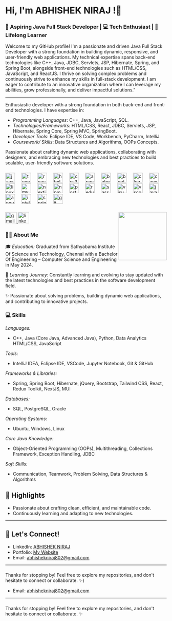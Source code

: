 # Hi, I'm ABHISHEK NIRAJ !👋

### 🌟 Aspiring Java Full Stack Developer | 💻 Tech Enthusiast | 🚀 Lifelong Learner

Welcome to my GitHub profile! I'm a passionate and driven Java Full Stack Developer with a strong foundation in building dynamic, responsive, and user-friendly web applications. My technical expertise spans back-end technologies like C++, Java, JDBC, Servlets, JSP, Hibernate, Spring, and Spring Boot, alongside front-end technologies such as HTML/CSS, JavaScript, and ReactJS. I thrive on solving complex problems and continuously strive to enhance my skills in full-stack development. I am eager to contribute to an innovative organization where I can leverage my abilities, grow professionally, and deliver impactful solutions."

---

<p>
Enthusiastic developer with a strong foundation in both back-end and front-end technologies. I have expertise in:
</p>

- *Programming Languages*: C++, Java, JavaScript, SQL.
- *Technologies/Frameworks*: HTML/CSS, React, JDBC, Servlets, JSP, Hibernate, Spring Core, Spring MVC, SpringBoot.
- *Developer Tools*: Eclipse IDE, VS Code, Workbench, PyCharm, IntelliJ.
- *Coursework/ Skills*: Data Structures and Algorithms, OOPs Concepts.
  

<p>
Passionate about crafting dynamic web applications, collaborating with designers, and embracing new technologies and best practices to build scalable, user-friendly software solutions.
</p>


###

<div align="left">
  <img src="https://cdn.jsdelivr.net/gh/devicons/devicon/icons/javascript/javascript-original.svg" height="30" alt="javascript logo"  />
  <img width="12" />
  <img src="https://cdn.jsdelivr.net/gh/devicons/devicon/icons/typescript/typescript-original.svg" height="30" alt="typescript logo"  />
  <img width="12" />
  <img src="https://cdn.jsdelivr.net/gh/devicons/devicon/icons/react/react-original.svg" height="30" alt="react logo"  />
  <img width="12" />
  <img src="https://cdn.jsdelivr.net/gh/devicons/devicon/icons/html5/html5-original.svg" height="30" alt="html5 logo"  />
  <img width="12" />
  <img src="https://cdn.jsdelivr.net/gh/devicons/devicon/icons/css3/css3-original.svg" height="30" alt="css3 logo"  />
  <img width="12" />
  <img src="https://cdn.jsdelivr.net/gh/devicons/devicon/icons/apache/apache-original.svg" height="30" alt="apache logo"  />
  <img width="12" />
  <img src="https://cdn.jsdelivr.net/gh/devicons/devicon/icons/babel/babel-original.svg" height="30" alt="babel logo"  />
  <img width="12" />
  <img src="https://cdn.jsdelivr.net/gh/devicons/devicon/icons/bootstrap/bootstrap-original.svg" height="30" alt="bootstrap logo"  />
  <img width="12" />
  <img src="https://cdn.jsdelivr.net/gh/devicons/devicon/icons/c/c-original.svg" height="30" alt="c logo"  />
  <img width="12" />
  <img src="https://cdn.jsdelivr.net/gh/devicons/devicon/icons/canva/canva-original.svg" height="30" alt="canva logo"  />
  <img width="12" />
  <img src="https://cdn.jsdelivr.net/gh/devicons/devicon/icons/linux/linux-original.svg" height="30" alt="linux logo"  />
  <img width="12" />
  <img src="https://cdn.jsdelivr.net/gh/devicons/devicon/icons/mysql/mysql-original.svg" height="30" alt="mysql logo"  />
  <img width="12" />
  <img src="https://cdn.jsdelivr.net/gh/devicons/devicon/icons/nextjs/nextjs-original.svg" height="30" alt="nextjs logo"  />
  <img width="12" />
  <img src="https://cdn.jsdelivr.net/gh/devicons/devicon/icons/npm/npm-original-wordmark.svg" height="30" alt="npm logo"  />
  <img width="12" />
  <img src="https://cdn.jsdelivr.net/gh/devicons/devicon/icons/postgresql/postgresql-original.svg" height="30" alt="postgresql logo"  />
  <img width="12" />
  <img src="https://cdn.jsdelivr.net/gh/devicons/devicon/icons/redux/redux-original.svg" height="30" alt="redux logo"  />
  <img width="12" />
  <img src="https://cdn.jsdelivr.net/gh/devicons/devicon/icons/sass/sass-original.svg" height="30" alt="sass logo"  />
  <img width="12" />
  <img src="https://cdn.jsdelivr.net/gh/devicons/devicon/icons/visualstudio/visualstudio-plain.svg" height="30" alt="visualstudio logo"  />
  <img width="12" />
  <img src="https://cdn.jsdelivr.net/gh/devicons/devicon/icons/vscode/vscode-original.svg" height="30" alt="vscode logo"  />
  <img width="12" />
  <img src="https://cdn.jsdelivr.net/gh/devicons/devicon/icons/java/java-original.svg" height="30" alt="java logo"  />
  <img width="12" />
  <img src="https://cdn.jsdelivr.net/gh/devicons/devicon/icons/angularjs/angularjs-original.svg" height="30" alt="angularjs logo"  />
  <img width="12" />
  <img src="https://cdn.jsdelivr.net/gh/devicons/devicon/icons/intellij/intellij-original.svg" height="30" alt="intellij logo"  />
  <img width="12" />
  <img src="https://cdn.jsdelivr.net/gh/devicons/devicon/icons/spring/spring-original.svg" height="30" alt="spring logo"  />
  <img width="12" />
  <img src="https://cdn.jsdelivr.net/gh/devicons/devicon/icons/git/git-original.svg" height="30" alt="git logo"  />
</div>

###

<img align="right" height="150" src="https://media.tenor.com/Zyd2BmUX_gQAAAAi/panda-gifts-panda.gif"  />

###

<div align="left">
  <a href="https://mail.google.com/mail/u/0/#inbox" target="_blank">
    <img src="https://img.shields.io/static/v1?message=Gmail&logo=gmail&label=&color=D14836&logoColor=white&labelColor=&style=for-the-badge" height="35" alt="gmail logo"  />
  </a>
  <a href="https://www.linkedin.com/in/abhishekniraj802/" target="_blank">
    <img src="https://img.shields.io/static/v1?message=LinkedIn&logo=linkedin&label=&color=0077B5&logoColor=white&labelColor=&style=for-the-badge" height="35" alt="linkedin logo"  />
  </a>
</div>

###

<h3 align="left">👨‍💻 About Me</h3>

🎓 *Education:* Graduated from Sathyabama Institute Of Science and Technology, Chennai with a Bachelor Of Engineering – Computer Science and Engineering in May 2024.  

🌱 *Learning Journey:* Constantly learning and evolving to stay updated with the latest technologies and best practices in the software development field.  

✨ Passionate about solving problems, building dynamic web applications, and contributing to innovative projects.  


###

<h3 align="left">💻 Skills</h3>

*Languages:*  
- C++, Java (Core Java, Advanced Java), Python, Data Analytics HTML/CSS, JavaScript 

*Tools:*  
- IntelliJ IDEA, Eclipse IDE, VSCode, Jupyter Notebook, Git & GitHub  

*Frameworks & Libraries:*  
- Spring, Spring Boot, Hibernate, jQuery, Bootstrap, Tailwind CSS, React, Redux Toolkit, NextJS, MUI  

*Databases:*  
- SQL, PostgreSQL, Oracle  

*Operating Systems:*  
- Ubuntu, Windows, Linux  

*Core Java Knowledge:*  
- Object-Oriented Programming (OOPs), Multithreading, Collections Framework, Exception Handling, JDBC  

*Soft Skills:*  
- Communication, Teamwork, Problem Solving, Data Structures & Algorithms  


## 🌟 Highlights

- Passionate about crafting clean, efficient, and maintainable code.
- Continuously learning and adapting to new technologies.

---


## 🔗 Let's Connect!

- LinkedIn: [ABHISHEK NIRAJ](https://www.linkedin.com/in/abhishekniraj802/)
- Portfolio: [My Website](https://my-portfolio-puce-ten-16.vercel.app/)
- Email: abhishekniraj802@gmail.com

---


###

Thanks for stopping by! Feel free to explore my repositories, and don't hesitate to connect or collaborate. ✨)
- Email: abhishekniraj802@gmail.com

---


###

Thanks for stopping by! Feel free to explore my repositories, and don't hesitate to connect or collaborate. ✨
